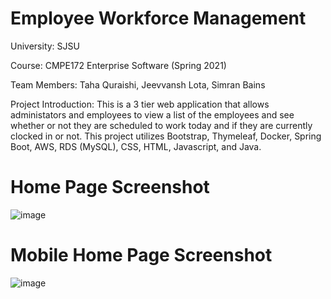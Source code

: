 # Employee Workforce Management
University: SJSU

Course: CMPE172 Enterprise Software (Spring 2021)

Team Members: Taha Quraishi, Jeevvansh Lota, Simran Bains

Project Introduction: This is a 3 tier web application that allows administators and employees to view a list of the employees and see whether or not they are scheduled to work today and if they are currently clocked in or not. This project utilizes Bootstrap, Thymeleaf, Docker, Spring Boot, AWS, RDS (MySQL), CSS, HTML, Javascript, and Java.

# Home Page Screenshot
![image](https://user-images.githubusercontent.com/56938902/117729995-850c6d80-b1a0-11eb-8bcf-0b08593aa6e9.png)

# Mobile Home Page Screenshot
![image](https://user-images.githubusercontent.com/56938902/117730096-ac633a80-b1a0-11eb-9924-5868df97bae1.png)

